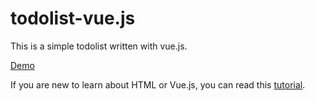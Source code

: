 # todolist-vue.js
This is a simple todolist written with vue.js.

[Demo](https://www.darklyh.com/todolist/)

If you are new to learn about HTML or Vue.js, you can read this [tutorial](https://darklyh.com/2021/06/19/HTML-And-Vue/).
